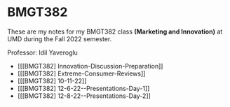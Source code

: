 # BMGT382

These are my notes for my BMGT382 class **(Marketing and Innovation)** at UMD during the Fall 2022 semester.

Professor: Idil Yaveroglu

- [[[BMGT382] Innovation-Discussion-Preparation]]
- [[[BMGT382] Extreme-Consumer-Reviews]]
- [[[BMGT382] 10-11-22]]
- [[[BMGT382] 12-6-22--Presentations-Day-1]]
- [[[BMGT382] 12-8-22--Presentations-Day-2]]

